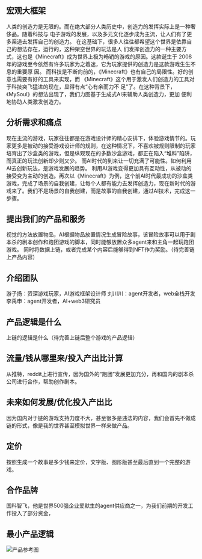 ## 宏观大框架
⼈类的创造⼒是⽆限的。⽽在绝⼤部分⼈类历史中，创造⼒的发挥实际上是⼀种奢侈品。随着科技与 电⼦游戏的发展，以及多元⽂化逐步成为主流，让⼈们有了更多渠道去发挥⾃⼰的创造⼒。 在这基础下，很多⼈往往都希望这个世界是依靠⾃⼰的想法存在，运⾏的，这种架空世界的玩法是⼈ 们发挥创造⼒的⼀种主要⽅式，这也是《Minecraft》成为世界上极为畅销的游戏的原因。这款诞⽣于 2008年的游戏⾄今依然有许多玩家为之着迷，它为玩家提供的创造⼒是这款游戏⽣⽣不息的重要原 因。 ⽽科技是不断向前的，《Minecraft》也有⾃⼰的局限性。好的创意也需要有好的⼯具来实现，⽽ 《Minecraft》这个⽤于激发⼈们创造⼒的⼯具对于科技突⻜猛进的现在，显得有点“⼼有余⽽⼒不 ⾜”了。在这种背景下，《MySoul》的想法出现了，我们⼒图基于⽣成式AI来辅助⼈类创造⼒，更加 便利地协助⼈类激发创造⼒。
## 分析需求和痛点
现在主流的游戏，玩家往往都是在游戏设计师的精心安排下，体验游戏情节的。玩家更多是被动的接受游戏设计师的规则，在这种情况下，不喜欢被规则限制的玩家培育出了沙盒类的游戏，但是纵观现在的多数沙盒游戏，都正在陷入“堆料”陷阱，而真正的玩法创新却少则又少。
而AI时代的到来让一切充满了可能性。如何利用AI去创新玩法，是游戏发展的趋势。
利用AI游戏变得更加具有互动性，从被动的接受变为主动的创造。再次以《Minecraft》为例，这个前AI时代最成功的沙盒类游戏，完成了场景的自我创建，让每个人都有能力去发挥创造力，现在新时代的游戏来了。我们不是场景的自我创建，而是故事的自我创建，通过AI技术，完成这一步骤。

## 提出我们的产品和服务
视觉的方法放置物品，AI根据物品放置情况生成冒险故事，该冒险故事可以用于剧本杀的剧本创作和跑团游戏的脚本，同时能够放置众多agent来和主角一起玩跑团游戏。
同时将数据上链，或者完成某个内容后能够得到NFT作为奖励。（待完善链上产品内容）

## 介绍团队
游子扬：资深游戏玩家，AI游戏框架设计师
刘川川：agent开发者，web全栈开发
李禹申：agent开发者，AI+web3研究员

## 产品逻辑是什么
上链的逻辑是什么（待完善上链后整个游戏的产品逻辑）
## 流量/钱从哪里来/投入产出比计算
从推特，reddit上进行宣传，因为国外的“跑团”发展更加充分，再和国内的剧本杀公司进行合作，帮助创作剧本。

## 未来如何发展/优化投入产出比
因为国内对于链的游戏支持力度不大，甚至很多是违法的内容，我们会首先不做成链的形式，像是我的世界甚至模拟世界一样来做产品。

## 定价
按照生成一个故事是多少钱来定价，文字版、图形版甚至最后直到一个完整的游戏。
## 合作品牌
国科智飞，他是世界500强企业爱默生的agent供应商之一，为我们前期的开发工作投入了部分资金，

## 最小产品逻辑
![产品参考图](/Users/liyushen/Documents/base/产品参考图.png)

